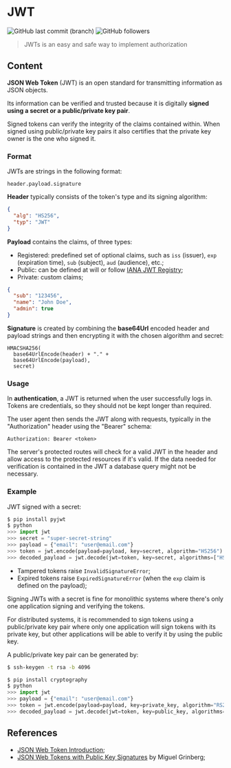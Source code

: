 # JWT
![GitHub last commit (branch)](https://img.shields.io/github/last-commit/umluizlima/study-notes/jwt?color=success)
![GitHub followers](https://img.shields.io/github/followers/umluizlima?style=social)
> JWTs is an easy and safe way to implement authorization

## Content

**JSON Web Token** (JWT) is an open standard for transmitting information as JSON objects.

Its information can be verified and trusted because it is digitally **signed using a secret or a public/private key pair**.

Signed tokens can verify the integrity of the claims contained within. When signed using public/private key pairs it also certifies that the private key owner is the one who signed it.

### Format

JWTs are strings in the following format:

`header.payload.signature`

**Header** typically consists of the token's type and its signing algorithm:
```json
{
  "alg": "HS256",
  "typ": "JWT"
}
```

**Payload** contains the claims, of three types:
- Registered: predefined set of optional claims, such as `iss` (issuer), `exp` (expiration time), `sub` (subject), `aud` (audience), etc.;
- Public: can be defined at will or follow [IANA JWT Registry](https://www.iana.org/assignments/jwt/jwt.xhtml);
- Private: custom claims;
```json
{
  "sub": "123456",
  "name": "John Doe",
  "admin": true
}
```

**Signature** is created by combining the **base64Url** encoded header and payload strings and then encrypting it with the chosen algorithm and secret:
```
HMACSHA256(
  base64UrlEncode(header) + "." +
  base64UrlEncode(payload),
  secret)
```

### Usage

In **authentication**, a JWT is returned when the user successfully logs in. Tokens are credentials, so they should not be kept longer than required.

The user agent then sends the JWT along with requests, typically in the "Authorization" header using the "Bearer" schema:

`Authorization: Bearer <token>`

The server's protected routes will check for a valid JWT in the header and allow access to the protected resources if it's valid. If the data needed for verification is contained in the JWT a database query might not be necessary.

### Example

JWT signed with a secret:

```python
$ pip install pyjwt
$ python
>>> import jwt
>>> secret = "super-secret-string"
>>> payload = {"email": "user@email.com"}
>>> token = jwt.encode(payload=payload, key=secret, algorithm="HS256").decode("utf-8")
>>> decoded_payload = jwt.decode(jwt=token, key=secret, algorithms=["HS256"])
```

- Tampered tokens raise `InvalidSignatureError`;
- Expired tokens raise `ExpiredSignatureError` (when the `exp` claim is defined on the payload);

Signing JWTs with a secret is fine for monolithic systems where there's only one application signing and verifying the tokens.

For distributed systems, it is recommended to sign tokens using a public/private key pair where only one application will sign tokens with its private key, but other applications will be able to verify it by using the public key.

A public/private key pair can be generated by:
```bash
$ ssh-keygen -t rsa -b 4096
```

```python
$ pip install cryptography
$ python
>>> import jwt
>>> payload = {"email": "user@email.com"}
>>> token = jwt.encode(payload=payload, key=private_key, algorithm="RS256").decode("utf-8")
>>> decoded_payload = jwt.decode(jwt=token, key=public_key, algorithms=["RS256"])
```

## References

- [JSON Web Token Introduction](https://jwt.io/introduction/);
- [JSON Web Tokens with Public Key Signatures](https://www.youtube.com/watch?v=iT8KODThXxY) by Miguel Grinberg;